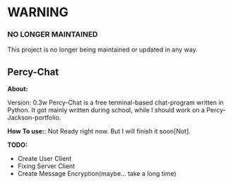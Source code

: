 # WARNING

### NO LONGER MAINTAINED

This project is no longer being maintained or updated in any way.


**Percy-Chat**
--------------
**About:**

Version: 0.3w
Percy-Chat is a free terminal-based chat-program written in Python. It got mainly written during school, while I should work on a Percy-Jackson-portfolio.

**How To use:**:
Not Ready right now. But I will finish it soon[Not]. 

**TODO:**
 - Create User Client
 - Fixing Server Client
 - Create Message Encryption(maybe... take a long time)
